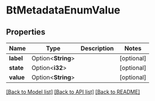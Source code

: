# BtMetadataEnumValue

## Properties

Name | Type | Description | Notes
------------ | ------------- | ------------- | -------------
**label** | Option<**String**> |  | [optional]
**state** | Option<**i32**> |  | [optional]
**value** | Option<**String**> |  | [optional]

[[Back to Model list]](../README.md#documentation-for-models) [[Back to API list]](../README.md#documentation-for-api-endpoints) [[Back to README]](../README.md)


